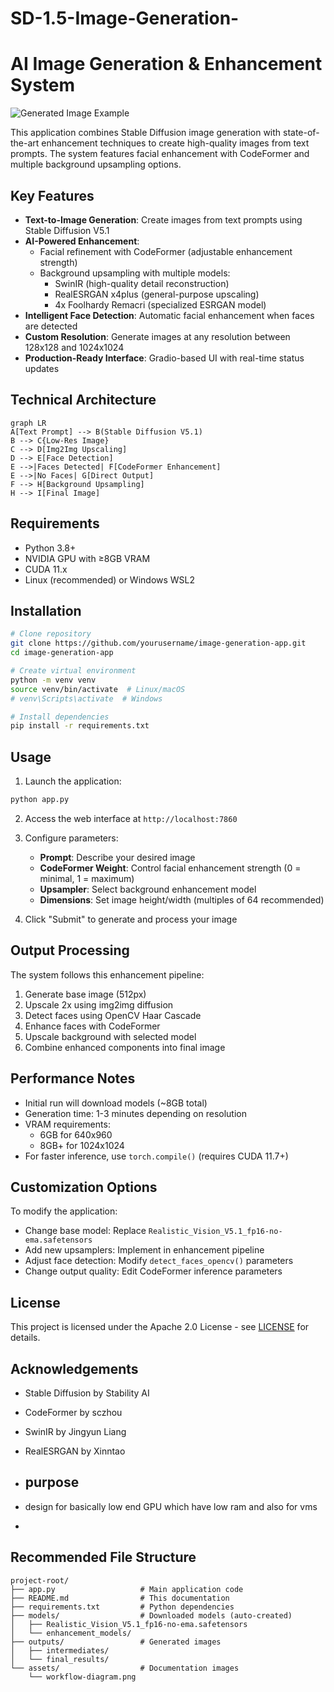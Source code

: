 # SD-1.5-Image-Generation-

# AI Image Generation & Enhancement System

![Generated Image Example](https://via.placeholder.com/800x400?text=AI+Generated+Example) <!-- Add actual image link here -->

This application combines Stable Diffusion image generation with state-of-the-art enhancement techniques to create high-quality images from text prompts. The system features facial enhancement with CodeFormer and multiple background upsampling options.

## Key Features

- **Text-to-Image Generation**: Create images from text prompts using Stable Diffusion V5.1
- **AI-Powered Enhancement**:
  - Facial refinement with CodeFormer (adjustable enhancement strength)
  - Background upsampling with multiple models:
    - SwinIR (high-quality detail reconstruction)
    - RealESRGAN x4plus (general-purpose upscaling)
    - 4x Foolhardy Remacri (specialized ESRGAN model)
- **Intelligent Face Detection**: Automatic facial enhancement when faces are detected
- **Custom Resolution**: Generate images at any resolution between 128x128 and 1024x1024
- **Production-Ready Interface**: Gradio-based UI with real-time status updates

## Technical Architecture

```mermaid
graph LR
A[Text Prompt] --> B(Stable Diffusion V5.1)
B --> C{Low-Res Image}
C --> D[Img2Img Upscaling]
D --> E[Face Detection]
E -->|Faces Detected| F[CodeFormer Enhancement]
E -->|No Faces| G[Direct Output]
F --> H[Background Upsampling]
H --> I[Final Image]
```

## Requirements

- Python 3.8+
- NVIDIA GPU with ≥8GB VRAM
- CUDA 11.x
- Linux (recommended) or Windows WSL2

## Installation

```bash
# Clone repository
git clone https://github.com/yourusername/image-generation-app.git
cd image-generation-app

# Create virtual environment
python -m venv venv
source venv/bin/activate  # Linux/macOS
# venv\Scripts\activate  # Windows

# Install dependencies
pip install -r requirements.txt
```

## Usage

1. Launch the application:
```bash
python app.py
```

2. Access the web interface at `http://localhost:7860`

3. Configure parameters:
   - **Prompt**: Describe your desired image
   - **CodeFormer Weight**: Control facial enhancement strength (0 = minimal, 1 = maximum)
   - **Upsampler**: Select background enhancement model
   - **Dimensions**: Set image height/width (multiples of 64 recommended)

4. Click "Submit" to generate and process your image

## Output Processing

The system follows this enhancement pipeline:
1. Generate base image (512px)
2. Upscale 2x using img2img diffusion
3. Detect faces using OpenCV Haar Cascade
4. Enhance faces with CodeFormer
5. Upscale background with selected model
6. Combine enhanced components into final image

## Performance Notes

- Initial run will download models (~8GB total)
- Generation time: 1-3 minutes depending on resolution
- VRAM requirements:
  - 6GB for 640x960
  - 8GB+ for 1024x1024
- For faster inference, use `torch.compile()` (requires CUDA 11.7+)

## Customization Options

To modify the application:
- Change base model: Replace `Realistic_Vision_V5.1_fp16-no-ema.safetensors`
- Add new upsamplers: Implement in enhancement pipeline
- Adjust face detection: Modify `detect_faces_opencv()` parameters
- Change output quality: Edit CodeFormer inference parameters

## License

This project is licensed under the Apache 2.0 License - see [LICENSE](LICENSE) for details.

## Acknowledgements

- Stable Diffusion by Stability AI
- CodeFormer by sczhou
- SwinIR by Jingyun Liang
- RealESRGAN by Xinntao

- ## purpose
- design for basically low end GPU which have low ram and also for vms
- 
## Recommended File Structure
```
project-root/
├── app.py                   # Main application code
├── README.md                # This documentation
├── requirements.txt         # Python dependencies
├── models/                  # Downloaded models (auto-created)
│   ├── Realistic_Vision_V5.1_fp16-no-ema.safetensors
│   └── enhancement_models/
├── outputs/                 # Generated images
│   ├── intermediates/
│   └── final_results/
└── assets/                  # Documentation images
    └── workflow-diagram.png
```
